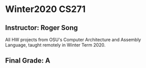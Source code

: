 # Winter2020 CS271

## Instructor: Roger Song

All HW projects from OSU's Computer Architecture and Assembly Language, taught remotely in Winter Term 2020.

## Final Grade: A
